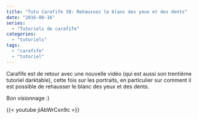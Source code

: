 ```yaml
---
title: "Tuto Carafife 30: Rehaussez le blanc des yeux et des dents"
date: "2016-08-16"
series:
  - "Tutoriels de carafife"
categories: 
  - "tutoriels"
tags: 
  - "carafife"
  - "tutoriel"
---
```


Carafife est de retour avec une nouvelle vidéo (qui est aussi son trentième tutoriel darktable), cette fois sur les portraits, en particulier sur comment il est possible de rehausser le blanc des yeux et des dents.

Bon visionnage :)

{{< youtube jiAbWrCxn9c >}}
